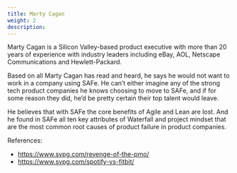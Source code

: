 ```yaml
---
title: Marty Cagan
weight: 2
description:
---
```


Marty Cagan is a Silicon Valley-based product executive with more than 20 years of experience with industry leaders including eBay, AOL, Netscape Communications and Hewlett-Packard.

Based on all Marty Cagan has read and heard, he says he would not want to work in a company using SAFe. He can’t either imagine any of the strong tech product companies he knows choosing to move to SAFe, and if for some reason they did, he’d be pretty certain their top talent would leave. 

He believes that with SAFe the core benefits of Agile and Lean are lost. And he found in SAFe all ten key attributes of Waterfall and project mindset that are the most common root causes of product failure in product companies.

References:
- https://www.svpg.com/revenge-of-the-pmo/ 
- https://www.svpg.com/spotify-vs-fitbit/
